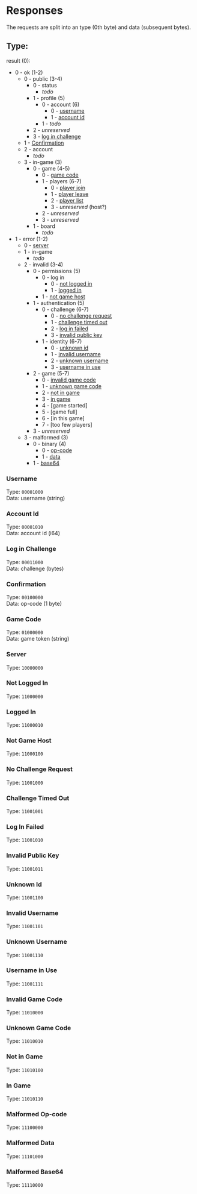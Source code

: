 # Responses

The requests are split into an type (0th byte) and data (subsequent bytes).

## Type:

result (0):
- 0 - ok (1-2)
  - 0 - public (3-4)
    - 0 - status
      - *todo*
    - 1 - profile (5)
      - 0 - account (6)
        - 0 - [username](#username)
        - 1 - [account id](#account-id)
      - 1 - *todo*
    - 2 - *unreserved*
    - 3 - [log in challenge](#log-in-challenge)
  - 1 - [Confirmation](#confirmation)
  - 2 - account
    - *todo*
  - 3 - in-game (3)
    - 0 - game (4-5)
      - 0 - [game code](#game-code)
      - 1 - players (6-7)
        - 0 - [player join](#player-join)
        - 1 - [player leave](#player-leave)
        - 2 - [player list](#player-list)
        - 3 - *unreserved* (host?)
      - 2 - *unreserved*
      - 3 - *unreserved*
    - 1 - board
      - *todo*
- 1 - error (1-2)
  - 0 - [server](#server)
  - 1 - in-game
    - *todo*
  - 2 - invalid (3-4)
    - 0 - permissions (5)
      - 0 - log in
        - 0 - [not logged in](#not-logged-in)
        - 1 - [logged in](#logged-in)
      - 1 - [not game host](#not-game-host)
    - 1 - authentication (5)
      - 0 - challenge (6-7)
        - 0 - [no challenge request](#no-challenge-request)
        - 1 - [challenge timed out](#challenge-timed-out)
        - 2 - [log in failed](#log-in-failed)
        - 3 - [invalid public key](#invalid-public-key)
      - 1 - identity (6-7)
        - 0 - [unknown id](#unknown-id)
        - 1 - [invalid username](#invalid-username)
        - 2 - [unknown username](#unknown-username)
        - 3 - [username in use](#username-in-use)
    - 2 - game (5-7)
        - 0 - [invalid game code](#invalid-game-code)
        - 1 - [unknown game code](#unknown-game-code)
        - 2 - [not in game](#not-in-game)
        - 3 - [in game](#in-game)
        - 4 - [game started]
        - 5 - [game full]
        - 6 - [in this game]
        - 7 - [too few players]
    - 3 - *unreserved*
  - 3 - malformed (3)
    - 0 - binary (4)
      - 0 - [op-code](#malformed-op-code)
      - 1 - [data](#malformed-data)
    - 1 - [base64](#malformed-base64)

### Username

Type: `00001000`  
Data: username (string)

### Account Id

Type: `00001010`  
Data: account id (i64)

### Log in Challenge

Type: `00011000`  
Data: challenge (bytes)

### Confirmation

Type: `00100000`  
Data: op-code (1 byte)

### Game Code

Type: `01000000`  
Data: game token (string)

### Server

Type: `10000000`  

### Not Logged In

Type: `11000000`

### Logged In

Type: `11000010`

### Not Game Host

Type: `11000100`

### No Challenge Request

Type: `11001000`

### Challenge Timed Out

Type: `11001001`

### Log In Failed

Type: `11001010`

### Invalid Public Key

Type: `11001011`

### Unknown Id

Type: `11001100`

### Invalid Username

Type: `11001101`

### Unknown Username

Type: `11001110`

### Username in Use

Type: `11001111`

### Invalid Game Code

Type: `11010000`

### Unknown Game Code

Type: `11010010`

### Not in Game

Type: `11010100`

### In Game

Type: `11010110`

### Malformed Op-code

Type: `11100000`

### Malformed Data

Type: `11101000`

### Malformed Base64

Type: `11110000`
